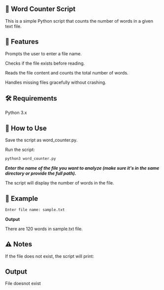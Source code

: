 ## 📝 Word Counter Script

This is a simple Python script that counts the number of words in a given text file.

## 📌 Features

Prompts the user to enter a file name.

Checks if the file exists before reading.

Reads the file content and counts the total number of words.

Handles missing files gracefully without crashing.

## 🛠️ Requirements

Python 3.x

## 🚀 How to Use

Save the script as word_counter.py.

Run the script:

```bash
python3 word_counter.py
```

***Enter the name of the file you want to analyze (make sure it's in the same directory or provide the full path).***

The script will display the number of words in the file.

## 📂 Example

```bash
Enter file name: sample.txt
```

**Output**

There are 120 words in sample.txt file.

## ⚠️ Notes

If the file does not exist, the script will print:

## Output

File doesnot exist
